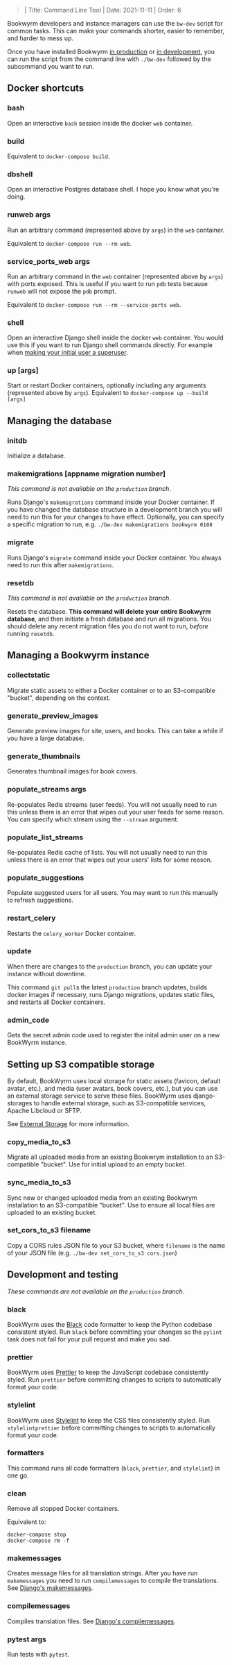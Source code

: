 >| Title: Command Line Tool
>| Date: 2021-11-11
>| Order: 6

Bookwyrm developers and instance managers can use the `bw-dev` script for common tasks. This can make your commands shorter, easier to remember, and harder to mess up.

Once you have installed Bookwyrm [in production](installing-in-production.html) or [in development](https://docs.joinbookwyrm.com/developer-environment.html#setting_up_the_developer_environment), you can run the script from the command line with `./bw-dev` followed by the subcommand you want to run.

## Docker shortcuts

### bash

Open an interactive `bash` session inside the docker `web` container.

### build

Equivalent to `docker-compose build`.

### dbshell

Open an interactive Postgres database shell. I hope you know what you're doing.

### runweb args

Run an arbitrary command (represented above by `args`) in the `web` container.

Equivalent to `docker-compose run --rm web`.

### service_ports_web args

Run an arbitrary command in the `web` container (represented above by `args`) with ports exposed. This is useful if you want to run `pdb` tests because `runweb` will not expose the `pdb` prompt.

Equivalent to `docker-compose run --rm --service-ports web`.

### shell

Open an interactive Django shell inside the docker `web` container. You would use this if you want to run Django shell commands directly. For example when [making your initial user a superuser](installing-in-production.html#configure_your_instance).

### up [args]

Start or restart Docker containers, optionally including any arguments (represented above by `args`). Equivalent to `docker-compose up --build [args]`

## Managing the database

### initdb

Initialize a database.

### makemigrations [appname migration number]

_This command is not available on the `production` branch_.

Runs Django's `makemigrations` command inside your Docker container. If you have changed the database structure in a development branch you will need to run this for your changes to have effect. Optionally, you can specify a specific migration to run, e.g. `./bw-dev makemigrations bookwyrm 0108`

### migrate

Runs Django's `migrate` command inside your Docker container. You always need to run this after `makemigrations`.

### resetdb

_This command is not available on the `production` branch_.

Resets the database. **This command will delete your entire Bookwyrm database**, and then initiate a fresh database and run all migrations. You should delete any recent migration files you do not want to run, _before_ running `resetdb`.

## Managing a Bookwyrm instance

### collectstatic

Migrate static assets to either a Docker container or to an S3-compatible "bucket", depending on the context.

### generate_preview_images

Generate preview images for site, users, and books. This can take a while if you have a large database.

### generate_thumbnails

Generates thumbnail images for book covers.

### populate_streams args

Re-populates Redis streams (user feeds). You will not usually need to run this unless there is an error that wipes out your user feeds for some reason. You can specify which stream using the `--stream` argument.

### populate_list_streams

Re-populates Redis cache of lists. You will not usually need to run this unless there is an error that wipes out your users' lists for some reason.

### populate_suggestions

Populate suggested users for all users. You may want to run this manually to refresh suggestions.

### restart_celery

Restarts the `celery_worker` Docker container.

### update

When there are changes to the `production` branch, you can update your instance without downtime.

This command `git pull`s the latest `production` branch updates, builds docker images if necessary, runs Django migrations, updates static files, and restarts all Docker containers.

### admin_code

Gets the secret admin code used to register the inital admin user on a new BookWyrm instance.

## Setting up S3 compatible storage

By default, BookWyrm uses local storage for static assets (favicon, default avatar, etc.), and media (user avatars, book covers, etc.), but you can use an external storage service to serve these files. BookWyrm uses django-storages to handle external storage, such as S3-compatible services, Apache Libcloud or SFTP.

See [External Storage](/external-storage.html) for more information.

### copy_media_to_s3

Migrate all uploaded media from an existing Bookwrym installation to an S3-compatible "bucket". Use for initial upload to an empty bucket.

### sync_media_to_s3

Sync new or changed uploaded media from an existing Bookwrym installation to an S3-compatible "bucket". Use to ensure all local files are uploaded to an existing bucket.

### set_cors_to_s3 filename

Copy a CORS rules JSON file to your S3 bucket, where `filename` is the name of your JSON file (e.g. `./bw-dev set_cors_to_s3 cors.json`)

## Development and testing

_These commands are not available on the `production` branch_.

### black

BookWyrm uses the [Black](https://github.com/psf/black) code formatter to keep the Python codebase consistent styled. Run `black` before committing your changes so the `pylint` task does not fail for your pull request and make you sad.

### prettier

BookWyrm uses [Prettier](https://prettier.io/) to keep the JavaScript codebase consistently styled. Run `prettier` before committing changes to scripts to automatically format your code.

### stylelint

BookWyrm uses [Stylelint](uhttps://stylelint.io/) to keep the CSS files consistently styled. Run `stylelintprettier` before committing changes to scripts to automatically format your code.

### formatters

This command runs all code formatters (`black`, `prettier`, and `stylelint`) in one go.

### clean

Remove all stopped Docker containers.

Equivalent to:

```shell
docker-compose stop
docker-compose rm -f
```

### makemessages

Creates message files for all translation strings. After you have run `makemessages` you need to run `compilemessages` to compile the translations. See [Django's makemessages](https://docs.djangoproject.com/en/3.2/ref/django-admin/#makemessages).

### compilemessages

Compiles translation files. See [Django's compilemessages](https://docs.djangoproject.com/en/3.2/ref/django-admin/#compilemessages).

### pytest args

Run tests with `pytest`.
